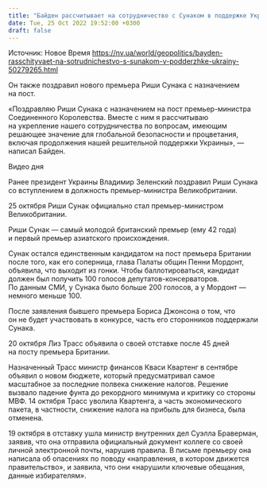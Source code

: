 ```yaml
---
title: "Байден рассчитывает на сотрудничество с Сунаком в поддержке Украины"
date: Tue, 25 Oct 2022 19:52:00 +0300
draft: false
---
```

Источник: Новое Время https://nv.ua/world/geopolitics/bayden-rasschityvaet-na-sotrudnichestvo-s-sunakom-v-podderzhke-ukrainy-50279265.html


 Он также поздравил нового премьера Риши Сунака с назначением на пост.

«Поздравляю Риши Сунака с назначением на пост премьер-министра Соединенного Королевства. Вместе с ним я рассчитываю на укрепление нашего сотрудничества по вопросам, имеющим решающее значение для глобальной безопасности и процветания, включая продолжения нашей решительной поддержки Украины», — написал Байден.

 Видео дня   

Ранее президент Украины Владимир Зеленский поздравил Риши Сунака со вступлением в должность премьер-министра Великобритании.

25 октября Риши Сунак официально стал премьер-министром Великобритании.

Риши Сунак — самый молодой британский премьер (ему 42 года) и первый премьер азиатского происхождения.

Сунак остался единственным кандидатом на пост премьера Британии после того, как его соперница, глава Палаты общин Пенни Мордонт, объявила, что выходит из гонки. Чтобы баллотироваться, кандидат должен был получить 100 голосов депутатов-консерваторов. По данным СМИ, у Сунака было больше 200 голосов, а у Мордонт — немного меньше 100.

После заявления бывшего премьера Бориса Джонсона о том, что он не будет участвовать в конкурсе, часть его сторонников поддержали Сунака.

20 октября Лиз Трасс объявила о своей отставке после 45 дней на посту премьера Британии.

Назначенный Трасс министр финансов Кваси Квартенг в сентябре объявил о новом бюджете, который предусматривал самое масштабное за последние полвека снижение налогов. Решение вызвало падение фунта до рекордного минимума и критику со стороны МВФ. 14 октября Трасс уволила Квартенга, а часть экономического пакета, в частности, снижение налога на прибыль для бизнеса, была отменена.

19 октября в отставку ушла министр внутренних дел Суэлла Браверман, заявив, что она отправила официальный документ коллеге со своей личной электронной почты, нарушив правила. В письме премьеру она написала об опасениях по поводу «направления, в котором движется правительство», и заявила, что они «нарушили ключевые обещания, данные избирателям».
